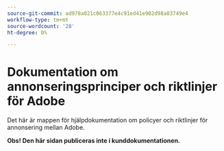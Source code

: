 ```yaml
---
source-git-commit: ad978a021c063377e4c91ed41e902d98a03749e4
workflow-type: tm+mt
source-wordcount: '28'
ht-degree: 0%

---
```

# Dokumentation om annonseringsprinciper och riktlinjer för Adobe

Det här är mappen för hjälpdokumentation om policyer och riktlinjer för annonsering mellan Adobe.

**Obs! Den här sidan publiceras inte i kunddokumentationen.**
